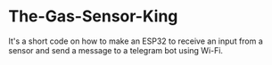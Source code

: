 # The-Gas-Sensor-King
It's a short code on how to make an ESP32 to receive an input from a sensor and send a message to a telegram bot using Wi-Fi.
